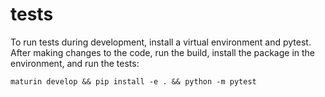 # tests

To run tests during development, install a virtual environment and pytest. After making changes to the code, run the build, install the package in the environment, and run the tests:

```shell
maturin develop && pip install -e . && python -m pytest
```
